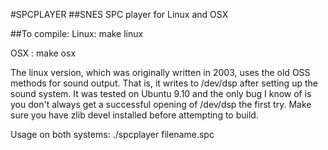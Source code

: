 #SPCPLAYER
##SNES SPC player for Linux and OSX

##To compile:
Linux: make linux

OSX  : make osx

The linux version, which was originally written in 2003, uses the old OSS methods for sound output.
That is, it writes to /dev/dsp after setting up the sound system.
It was tested on Ubuntu 9.10 and the only bug I know of is you don't always get a successful opening of /dev/dsp the first try.
Make sure you have zlib devel installed before attempting to build.

Usage on both systems:  ./spcplayer filename.spc

